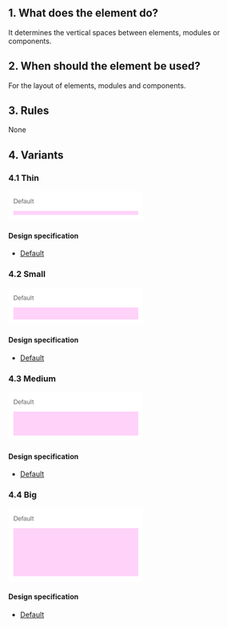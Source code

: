 ## 1. What does the element do?
It determines the vertical spaces between elements, modules or components.

## 2. When should the element be used? 
For the layout of elements, modules and components.

## 3. Rules 
None

## 4. Variants
### 4.1 Thin
![Image of the thin divider](https://raw.githubusercontent.com/sbb-design-systems/design-system-website-documentation/master/documentation/basics/divider/images/divider_thin.png 'class: image')

#### Design specification
* [Default](https://sbb.invisionapp.com/d/main#/console/15744722/327003615/inspect)

### 4.2 Small 
![Image of the small divider](https://raw.githubusercontent.com/sbb-design-systems/design-system-website-documentation/master/documentation/basics/divider/images/divider_small.png 'class: image')

#### Design specification
* [Default](https://sbb.invisionapp.com/d/main#/console/15744722/327003616/inspect)

### 4.3 Medium
![Image of the medium divider](https://raw.githubusercontent.com/sbb-design-systems/design-system-website-documentation/master/documentation/basics/divider/images/divider_medium.png 'class: image')

#### Design specification
* [Default](https://sbb.invisionapp.com/d/main#/console/15744722/327003617/inspect)

### 4.4 Big
![Image of the big divider](https://raw.githubusercontent.com/sbb-design-systems/design-system-website-documentation/master/documentation/basics/divider/images/divider_big.png 'class: image')

#### Design specification
* [Default](https://sbb.invisionapp.com/d/main#/console/15744722/327003618/inspect)
